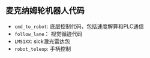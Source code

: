 ## 麦克纳姆轮机器人代码
+ `cmd_to_robot`: 底层控制代码，包括速度解算和PLC通信
+ `follow_lane`： 视觉循迹代码
+ `LMS1XX`: sick激光雷达包
+ `robot_teleop`: 手柄控制
